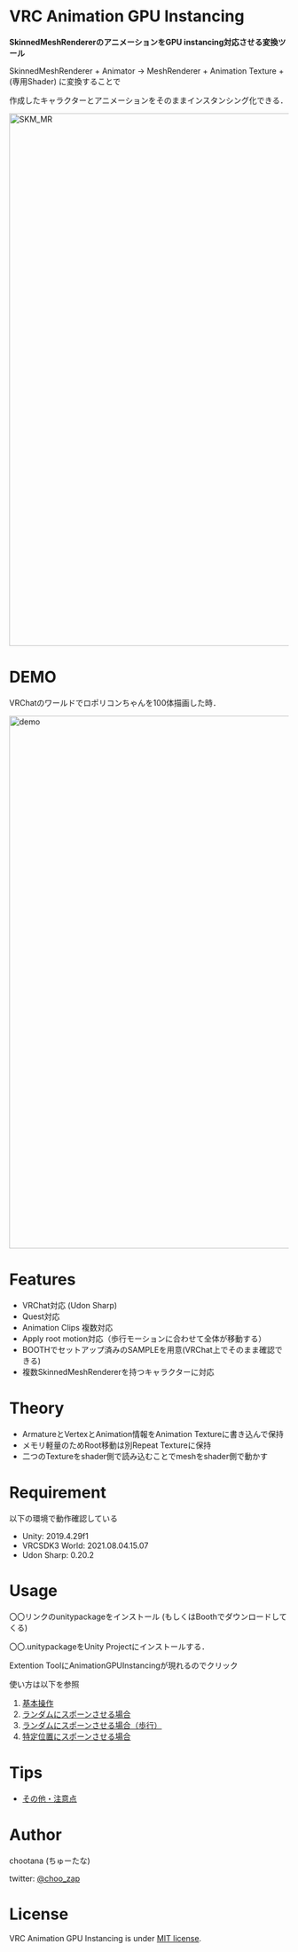 # VRC Animation GPU Instancing 

**SkinnedMeshRendererのアニメーションをGPU instancing対応させる変換ツール**

SkinnedMeshRenderer + Animator -> MeshRenderer + Animation Texture + (専用Shader) に変換することで

作成したキャラクターとアニメーションをそのままインスタンシング化できる．

<img src="https://user-images.githubusercontent.com/44863813/133965049-96d3a891-808c-4d8c-8f3a-54d47092db81.gif" width="960" title="SKM_MR">


# DEMO
VRChatのワールドでロポリコンちゃんを100体描画した時．

<img src="https://user-images.githubusercontent.com/44863813/131253241-79397313-9fe3-4cd4-bf86-10806afd6720.gif" width="960" title="demo">

# Features 
- VRChat対応 (Udon Sharp)
- Quest対応
- Animation Clips 複数対応
- Apply root motion対応（歩行モーションに合わせて全体が移動する）
- BOOTHでセットアップ済みのSAMPLEを用意(VRChat上でそのまま確認できる)
- 複数SkinnedMeshRendererを持つキャラクターに対応

# Theory
- ArmatureとVertexとAnimation情報をAnimation Textureに書き込んで保持
- メモリ軽量のためRoot移動は別Repeat Textureに保持
- 二つのTextureをshader側で読み込むことでmeshをshader側で動かす

# Requirement 
以下の環境で動作確認している
- Unity: 2019.4.29f1
- VRCSDK3 World: 2021.08.04.15.07 
- Udon Sharp: 0.20.2

# Usage 
〇〇リンクのunitypackageをインストール
(もしくはBoothでダウンロードしてくる)

〇〇.unitypackageをUnity Projectにインストールする．

Extention ToolにAnimationGPUInstancingが現れるのでクリック

使い方は以下を参照

1. [基本操作](Documents/usage_basic.md)
2. [ランダムにスポーンさせる場合](Documents/usage_random_spawn.md)
3. [ランダムにスポーンさせる場合（歩行）](Documents/usage_random_spawn_locomotion.md)
4. [特定位置にスポーンさせる場合](Documents/usage_points_spawn.md) 


# Tips 
- [その他・注意点](Documents/tips.md)


# Author 
chootana (ちゅーたな)

twitter: [@choo_zap](https://twitter.com/choo_zap)
# License 
 
VRC Animation GPU Instancing is under [MIT license](https://en.wikipedia.org/wiki/MIT_License).